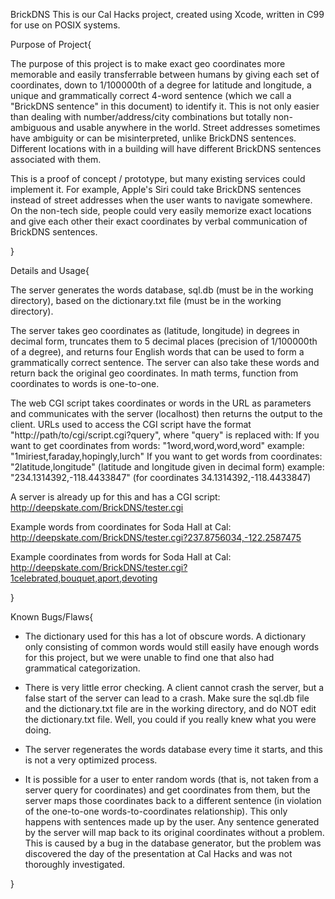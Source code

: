 BrickDNS
This is our Cal Hacks project, created using Xcode, written in C99 for use on POSIX systems.

Purpose of Project{

The purpose of this project is to make exact geo coordinates more memorable and easily transferrable between humans by giving each set of coordinates, down to 1/100000th of a degree for latitude and longitude, a unique and grammatically correct 4-word sentence (which we call a "BrickDNS sentence" in this document) to identify it. This is not only easier than dealing with number/address/city combinations but totally non-ambiguous and usable anywhere in the world. Street addresses sometimes have ambiguity or can be misinterpreted, unlike BrickDNS sentences. Different locations with in a building will have different BrickDNS sentences associated with them.

This is a proof of concept / prototype, but many existing services could implement it. For example, Apple's Siri could take BrickDNS sentences instead of street addresses when the user wants to navigate somewhere. On the non-tech side, people could very easily memorize exact locations and give each other their exact coordinates by verbal communication of BrickDNS sentences.

}

Details and Usage{

The server generates the words database, sql.db (must be in the working directory), based on the dictionary.txt file (must be in the working directory).

The server takes geo coordinates as (latitude, longitude) in degrees in decimal form, truncates them to 5 decimal places (precision of 1/100000th of a degree), and returns four English words that can be used to form a grammatically correct sentence. The server can also take these words and return back the original geo coordinates. In math terms, function from coordinates to words is one-to-one. 

The web CGI script takes coordinates or words in the URL as parameters and communicates with the server (localhost) then returns the output to the client. URLs used to access the CGI script have the format "http://path/to/cgi/script.cgi?query", where "query" is replaced with:
If you want to get coordinates from words: "1word,word,word,word" example: "1miriest,faraday,hopingly,lurch"
If you want to get words from coordinates: "2latitude,longitude" (latitude and longitude given in decimal form) example: "234.1314392,-118.4433847" (for coordinates 34.1314392,-118.4433847)

A server is already up for this and has a CGI script: http://deepskate.com/BrickDNS/tester.cgi

Example words from coordinates for Soda Hall at Cal: http://deepskate.com/BrickDNS/tester.cgi?237.8756034,-122.2587475

Example coordinates from words for Soda Hall at Cal: http://deepskate.com/BrickDNS/tester.cgi?1celebrated,bouquet,aport,devoting

}

Known Bugs/Flaws{

- The dictionary used for this has a lot of obscure words. A dictionary only consisting of common words would still easily have enough words for this project, but we were unable to find one that also had grammatical categorization.

- There is very little error checking. A client cannot crash the server, but a false start of the server can lead to a crash. Make sure the sql.db file and the dictionary.txt file are in the working directory, and do NOT edit the dictionary.txt file. Well, you could if you really knew what you were doing.

- The server regenerates the words database every time it starts, and this is not a very optimized process.

- It is possible for a user to enter random words (that is, not taken from a server query for coordinates) and get coordinates from them, but the server maps those coordinates back to a different sentence (in violation of the one-to-one words-to-coordinates relationship). This only happens with sentences made up by the user. Any sentence generated by the server will map back to its original coordinates without a problem. This is caused by a bug in the database generator, but the problem was discovered the day of the presentation at Cal Hacks and was not thoroughly investigated.

}

